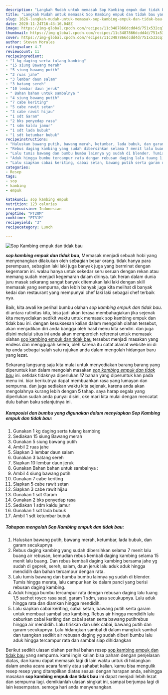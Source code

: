 ```yaml
---
description: "Langkah Mudah untuk memasak Sop Kambing empuk dan tidak bau yang Lezat"
title: "Langkah Mudah untuk memasak Sop Kambing empuk dan tidak bau yang Lezat"
slug: 1626-langkah-mudah-untuk-memasak-sop-kambing-empuk-dan-tidak-bau-yang-lezat
date: 2020-11-24T16:43:16.048Z
image: https://img-global.cpcdn.com/recipes/11c3487866dcdd4d/751x532cq70/sop-kambing-empuk-dan-tidak-bau-foto-resep-utama.jpg
thumbnail: https://img-global.cpcdn.com/recipes/11c3487866dcdd4d/751x532cq70/sop-kambing-empuk-dan-tidak-bau-foto-resep-utama.jpg
cover: https://img-global.cpcdn.com/recipes/11c3487866dcdd4d/751x532cq70/sop-kambing-empuk-dan-tidak-bau-foto-resep-utama.jpg
author: Steven Morales
ratingvalue: 4.7
reviewcount: 11
recipeingredient:
- "1 kg daging serta tulang kambing"
- "15 siung Bawang merah"
- "5 siung bawang putih"
- "2 ruas jahe"
- "3 lembar daun salam"
- "3 batang sereh"
- "10 lembar daun jeruk"
- " Bahan bahan untuk sambalnya "
- "4 siung bawang putih"
- "7 cabe keriting"
- "5 cabe rawit setan"
- "3 cabe rawit hijau"
- "1 sdt Garam"
- "2 bks penyedap rasa"
- "1 sdm kaldu jamur"
- "1 sdt lada bubuk"
- "1 sdt ketumbar bubuk"
recipeinstructions:
- "Haluskan bawang putih, bawang merah, ketumbar, lada bubuk, dan garam secukupnya"
- "Rebus daging kambing yang sudah dibersihkan selama 7 menit lalu buang air rebusan, kemudian rebus kembali daging kambing selama 15 menit lalu buang. Dan rebus kembali daging kambing bersama jahe yg sudah di geprek, sereh, salam, daun jeruk lalu aduk aduk hingga mendidih dan bahan tercampur dengan rata."
- "Lalu tumis bawang dan bumbu bumbu lainnya yg sudah di blender. Tumis hingga merata, lalu campur kan ke dalam panci yang berisi rebusan daging kambing."
- "Aduk hingga bumbu tercampur rata dengan rebusan daging lalu tuang 1,5 sachet royco rasa sapi, garam 1 sdm, sasa secukupnya. Lalu aduk hingga rata dan diamkan hingga mendidih."
- "Lalu siapkan cabai keriting, cabai setan, bawang putih serta garam untuk membuat sambal sop kambing. Rebus air hingga mendidih lalu ceburkan cabai keriting dan cabai setan serta bawang putihrebus hingga air mendidih. Lalu tiriskan dan ulek cabai, bawang putih dan garam secukupnya. Lalu hidangkan sambal di dalam mangkuk sambal dan tuangkan sedikit air rebusan daging yg sudah diberi bumbu lalu aduk hingga tercampur rata dan sambal siap dihidangkan"
categories:
- Resep
tags:
- sop
- kambing
- empuk

katakunci: sop kambing empuk 
nutrition: 123 calories
recipecuisine: Indonesian
preptime: "PT20M"
cooktime: "PT31M"
recipeyield: "3"
recipecategory: Lunch

---
```



![Sop Kambing empuk dan tidak bau](https://img-global.cpcdn.com/recipes/11c3487866dcdd4d/751x532cq70/sop-kambing-empuk-dan-tidak-bau-foto-resep-utama.jpg)

<b><i>sop kambing empuk dan tidak bau</i></b>, Memasak menjadi sebuah hobi yang menyenangkan dilakukan oleh sebagian besar orang. tidak hanya para perempuan, sebagian laki laki juga banyak juga yang berminat dengan kegemaran ini. walau hanya untuk sekedar seru seruan dengan rekan atau memang sudah menjadi kegemaran dalam dirinya. tak heran dalam dunia juru masak sekarang sangat banyak ditemukan laki laki dengan skill memasak yang sempurna, dan lebih banyak juga kita melihat di banyak kedai dan restaurant yang mempunyai chef laki laki sebagai chef terbaik nya.



Baik, kita awali ke perihal bumbu olahan <i>sop kambing empuk dan tidak bau</i>. di antara rutinitas kita, bisa jadi akan terasa membahagiakan jika sejenak kita menyediakan sedikit waktu untuk memasak sop kambing empuk dan tidak bau ini. dengan kesuksesan kalian dalam mengolah olahan tersebut, akan menjadikan diri anda bangga oleh hasil menu kita sendiri. dan juga disini melalui situs ini anda akan memperoleh referensi untuk memasak olahan <u>sop kambing empuk dan tidak bau</u> tersebut menjadi masakan yang endess dan menggugah selera, oleh karena itu catat alamat website ini di hp anda sebagai salah satu rujukan anda dalam mengolah hidangan baru yang lezat.


Sekarang langsung saja kita mulai untuk menyediakan barang barang yang diperuntuk kan dalam mengolah masakan <u><i>sop kambing empuk dan tidak bau</i></u> ini. setidak tidaknya diperlukan <b>17</b> bahan yang diperuntuk kan pada menu ini. biar berikutnya dapat membuahkan rasa yang lumayan dan sempurna. dan juga sediakan waktu kita sejenak, karena anda akan mengolahnya kurang lebih dengan <b>5</b> tahap. saya harap segala yang diperlukan sudah anda punyai disini, oke mari kita mulai dengan mencatat dulu bahan baku selanjutnya ini.

<!--inarticleads1-->

##### Komposisi dan bumbu yang digunakan dalam menyiapkan Sop Kambing empuk dan tidak bau:

1. Gunakan 1 kg daging serta tulang kambing
1. Sediakan 15 siung Bawang merah
1. Gunakan 5 siung bawang putih
1. Ambil 2 ruas jahe
1. Siapkan 3 lembar daun salam
1. Gunakan 3 batang sereh
1. Siapkan 10 lembar daun jeruk
1. Gunakan  Bahan bahan untuk sambalnya :
1. Ambil 4 siung bawang putih
1. Gunakan 7 cabe keriting
1. Siapkan 5 cabe rawit setan
1. Siapkan 3 cabe rawit hijau
1. Gunakan 1 sdt Garam
1. Gunakan 2 bks penyedap rasa
1. Sediakan 1 sdm kaldu jamur
1. Gunakan 1 sdt lada bubuk
1. Ambil 1 sdt ketumbar bubuk




<!--inarticleads2-->

##### Tahapan mengolah Sop Kambing empuk dan tidak bau:

1. Haluskan bawang putih, bawang merah, ketumbar, lada bubuk, dan garam secukupnya
1. Rebus daging kambing yang sudah dibersihkan selama 7 menit lalu buang air rebusan, kemudian rebus kembali daging kambing selama 15 menit lalu buang. Dan rebus kembali daging kambing bersama jahe yg sudah di geprek, sereh, salam, daun jeruk lalu aduk aduk hingga mendidih dan bahan tercampur dengan rata.
1. Lalu tumis bawang dan bumbu bumbu lainnya yg sudah di blender. Tumis hingga merata, lalu campur kan ke dalam panci yang berisi rebusan daging kambing.
1. Aduk hingga bumbu tercampur rata dengan rebusan daging lalu tuang 1,5 sachet royco rasa sapi, garam 1 sdm, sasa secukupnya. Lalu aduk hingga rata dan diamkan hingga mendidih.
1. Lalu siapkan cabai keriting, cabai setan, bawang putih serta garam untuk membuat sambal sop kambing. Rebus air hingga mendidih lalu ceburkan cabai keriting dan cabai setan serta bawang putihrebus hingga air mendidih. Lalu tiriskan dan ulek cabai, bawang putih dan garam secukupnya. Lalu hidangkan sambal di dalam mangkuk sambal dan tuangkan sedikit air rebusan daging yg sudah diberi bumbu lalu aduk hingga tercampur rata dan sambal siap dihidangkan




Berikut sedikit ulasan olahan perihal bahan resep <u>sop kambing empuk dan tidak bau</u> yang sempurna. kami ingin kalian bisa paham dengan penjelasan diatas, dan kamu dapat memasak lagi di lain waktu untuk di hidangkan dalam aneka acara acara family atau sahabat kalian. kamu bisa mengulik resep resep yang ditampilkan diatas sesuai dengan harapan anda, sehingga masakan <b>sop kambing empuk dan tidak bau</b> ini dapat menjadi lebih lezat dan sempurna lagi. demikianlah ulasan singkat ini, sampai berjumpa lagi di lain kesempatan. semoga hari anda menyenangkan.

